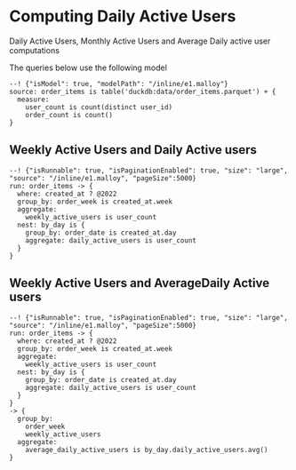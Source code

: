 # Computing Daily Active Users
Daily Active Users, Monthly Active Users and Average Daily active user computations 

The queries below use the following model

```malloy
--! {"isModel": true, "modelPath": "/inline/e1.malloy"}
source: order_items is table('duckdb:data/order_items.parquet') + {
  measure: 
    user_count is count(distinct user_id)
    order_count is count()
}
```
## Weekly Active Users and Daily Active users

```malloy
--! {"isRunnable": true, "isPaginationEnabled": true, "size": "large", "source": "/inline/e1.malloy", "pageSize":5000}
run: order_items -> {
  where: created_at ? @2022
  group_by: order_week is created_at.week
  aggregate: 
    weekly_active_users is user_count
  nest: by_day is {
    group_by: order_date is created_at.day
    aggregate: daily_active_users is user_count
  }
}
```


## Weekly Active Users and AverageDaily Active users

```malloy
--! {"isRunnable": true, "isPaginationEnabled": true, "size": "large", "source": "/inline/e1.malloy", "pageSize":5000}
run: order_items -> {
  where: created_at ? @2022
  group_by: order_week is created_at.week
  aggregate: 
    weekly_active_users is user_count
  nest: by_day is {
    group_by: order_date is created_at.day
    aggregate: daily_active_users is user_count
  }
}
-> {
  group_by: 
    order_week
    weekly_active_users
  aggregate:
    average_daily_active_users is by_day.daily_active_users.avg()
}
```

